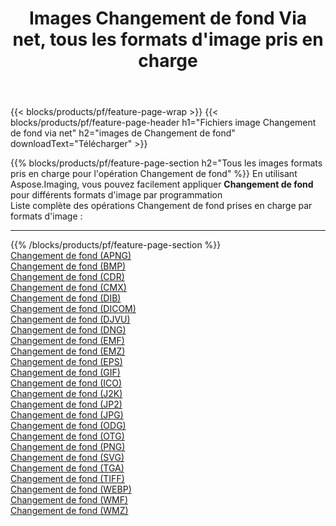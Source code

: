 ﻿---
title: Images Changement de fond Via net, tous les formats d'image pris en charge 
weight: 3920
url: /fr/net/change-background 
lang: fr
langdirlevel: 2
locales: zh-hans,ja,it,ru,de,es,fr,nl,id,lt,pl,pt,vi,tr,ko,zh-hant,ar,hi,th,sv,cs,uk,he
description: En utilisant Aspose.Imaging, vous pouvez facilement Changement de fond images Via net
---

{{< blocks/products/pf/feature-page-wrap >}}
{{< blocks/products/pf/feature-page-header h1="Fichiers image Changement de fond via net" h2="images de Changement de fond" downloadText="Télécharger" >}}


{{% blocks/products/pf/feature-page-section  h2="Tous les images formats pris en charge pour l'opération Changement de fond" %}}
En utilisant Aspose.Imaging, vous pouvez facilement appliquer **Changement de fond** pour différents formats d'image par programmation
<br/>
Liste complète des opérations Changement de fond prises en charge par formats d'image :
<hr/>
{{% /blocks/products/pf/feature-page-section %}}
<div class="container-fluid productfamilypage bg-gray">
    <div class="convertypes bg-gray agp-content section">
        <div class="container">
		<div class="row other-converters">
		    <div class='col-md-2 other-converter remove-lp remove-rp'><a href="/imaging/fr/net/change-background/apng" >Changement de fond (APNG)</a></div><div class='col-md-2 other-converter remove-lp remove-rp'><a href="/imaging/fr/net/change-background/bmp" >Changement de fond (BMP)</a></div><div class='col-md-2 other-converter remove-lp remove-rp'><a href="/imaging/fr/net/change-background/cdr" >Changement de fond (CDR)</a></div><div class='col-md-2 other-converter remove-lp remove-rp'><a href="/imaging/fr/net/change-background/cmx" >Changement de fond (CMX)</a></div><div class='col-md-2 other-converter remove-lp remove-rp'><a href="/imaging/fr/net/change-background/dib" >Changement de fond (DIB)</a></div><div class='col-md-2 other-converter remove-lp remove-rp'><a href="/imaging/fr/net/change-background/dicom" >Changement de fond (DICOM)</a></div><div class='col-md-2 other-converter remove-lp remove-rp'><a href="/imaging/fr/net/change-background/djvu" >Changement de fond (DJVU)</a></div><div class='col-md-2 other-converter remove-lp remove-rp'><a href="/imaging/fr/net/change-background/dng" >Changement de fond (DNG)</a></div><div class='col-md-2 other-converter remove-lp remove-rp'><a href="/imaging/fr/net/change-background/emf" >Changement de fond (EMF)</a></div><div class='col-md-2 other-converter remove-lp remove-rp'><a href="/imaging/fr/net/change-background/emz" >Changement de fond (EMZ)</a></div><div class='col-md-2 other-converter remove-lp remove-rp'><a href="/imaging/fr/net/change-background/eps" >Changement de fond (EPS)</a></div><div class='col-md-2 other-converter remove-lp remove-rp'><a href="/imaging/fr/net/change-background/gif" >Changement de fond (GIF)</a></div><div class='col-md-2 other-converter remove-lp remove-rp'><a href="/imaging/fr/net/change-background/ico" >Changement de fond (ICO)</a></div><div class='col-md-2 other-converter remove-lp remove-rp'><a href="/imaging/fr/net/change-background/j2k" >Changement de fond (J2K)</a></div><div class='col-md-2 other-converter remove-lp remove-rp'><a href="/imaging/fr/net/change-background/jp2" >Changement de fond (JP2)</a></div><div class='col-md-2 other-converter remove-lp remove-rp'><a href="/imaging/fr/net/change-background/jpg" >Changement de fond (JPG)</a></div><div class='col-md-2 other-converter remove-lp remove-rp'><a href="/imaging/fr/net/change-background/odg" >Changement de fond (ODG)</a></div><div class='col-md-2 other-converter remove-lp remove-rp'><a href="/imaging/fr/net/change-background/otg" >Changement de fond (OTG)</a></div><div class='col-md-2 other-converter remove-lp remove-rp'><a href="/imaging/fr/net/change-background/png" >Changement de fond (PNG)</a></div><div class='col-md-2 other-converter remove-lp remove-rp'><a href="/imaging/fr/net/change-background/svg" >Changement de fond (SVG)</a></div><div class='col-md-2 other-converter remove-lp remove-rp'><a href="/imaging/fr/net/change-background/tga" >Changement de fond (TGA)</a></div><div class='col-md-2 other-converter remove-lp remove-rp'><a href="/imaging/fr/net/change-background/tiff" >Changement de fond (TIFF)</a></div><div class='col-md-2 other-converter remove-lp remove-rp'><a href="/imaging/fr/net/change-background/webp" >Changement de fond (WEBP)</a></div><div class='col-md-2 other-converter remove-lp remove-rp'><a href="/imaging/fr/net/change-background/wmf" >Changement de fond (WMF)</a></div><div class='col-md-2 other-converter remove-lp remove-rp'><a href="/imaging/fr/net/change-background/wmz" >Changement de fond (WMZ)</a></div>
                </div>
        </div>
    </div>
</div>
<br/>
